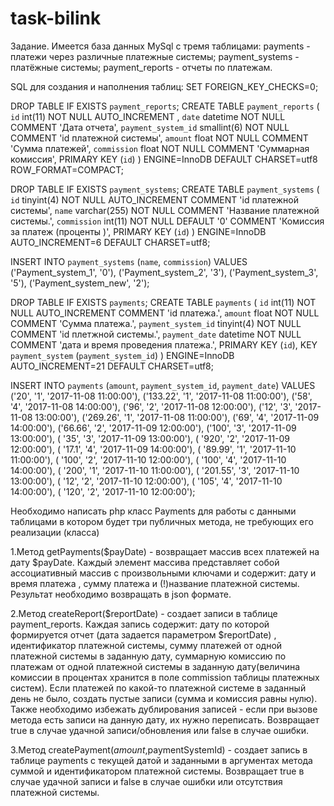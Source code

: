# task-bilink
Задание. 
Имеется база данных MySql с тремя таблицами: payments - платежи через различные платежные системы; payment_systems - платёжные системы; payment_reports - отчеты по платежам. 

SQL для создания и наполнения таблиц:
SET FOREIGN_KEY_CHECKS=0;

DROP TABLE IF EXISTS `payment_reports`;
CREATE TABLE `payment_reports` (
  `id` int(11) NOT NULL AUTO_INCREMENT ,
  `date` datetime NOT NULL COMMENT 'Дата отчета',
  `payment_system_id` smallint(6) NOT NULL COMMENT 'id платежной системы',
  `amount` float NOT NULL COMMENT 'Сумма платежей',
  `commission` float NOT NULL COMMENT 'Суммарная комиссия',
  PRIMARY KEY (`id`)
) ENGINE=InnoDB DEFAULT CHARSET=utf8 ROW_FORMAT=COMPACT;

DROP TABLE IF EXISTS `payment_systems`;
CREATE TABLE `payment_systems` (
  `id` tinyint(4) NOT NULL AUTO_INCREMENT COMMENT 'id платежной системы',
  `name` varchar(255) NOT NULL COMMENT 'Название платежной системы.',
  `commission` int(11) NOT NULL DEFAULT '0' COMMENT 'Комиссия за платеж (проценты )',
  PRIMARY KEY (`id`)
) ENGINE=InnoDB AUTO_INCREMENT=6 DEFAULT CHARSET=utf8;

INSERT INTO `payment_systems` (`name`, `commission`) VALUES
('Payment_system_1', '0'),
('Payment_system_2', '3'),
('Payment_system_3', '5'),
('Payment_system_new', '2');

DROP TABLE IF EXISTS `payments`;
CREATE TABLE `payments` (
  `id` int(11) NOT NULL AUTO_INCREMENT COMMENT 'id платежа.',
  `amount` float NOT NULL COMMENT 'Сумма платежа.',
  `payment_system_id` tinyint(4) NOT NULL COMMENT 'id плетжной системы.',
  `payment_date` datetime NOT NULL COMMENT 'дата и время проведения платежа.',
  PRIMARY KEY (`id`),
  KEY `payment_system` (`payment_system_id`)
) ENGINE=InnoDB AUTO_INCREMENT=21 DEFAULT CHARSET=utf8;

INSERT INTO `payments` (`amount`, `payment_system_id`, `payment_date`) VALUES
('20', '1', '2017-11-08 11:00:00'),
('133.22', '1', '2017-11-08 11:00:00'),
('58', '4', '2017-11-08 14:00:00'),
('96', '2', '2017-11-08 12:00:00'),
('12', '3', '2017-11-08 13:00:00'),
('269.26', '1', '2017-11-08 11:00:00'),
('69', '4', '2017-11-09 14:00:00'),
('66.66', '2', '2017-11-09 12:00:00'),
('100', '3', '2017-11-09 13:00:00'),
( '35', '3', '2017-11-09 13:00:00'),
( '920', '2', '2017-11-09 12:00:00'),
( '17.1', '4', '2017-11-09 14:00:00'),
( '89.99', '1', '2017-11-10 11:00:00'),
( '100', '2', '2017-11-10 12:00:00'),
( '100', '4', '2017-11-10 14:00:00'),
( '200', '1', '2017-11-10 11:00:00'),
( '201.55', '3', '2017-11-10 13:00:00'),
( '12', '2', '2017-11-10 12:00:00'),
( '105', '4', '2017-11-10 14:00:00'),
( '120', '2', '2017-11-10 12:00:00');

Необходимо написать php класс Payments для работы с данными таблицами  в котором будет  три публичных метода, не требующих его  реализации (класса)

1.Метод getPayments($payDate)  - возвращает массив  всех платежей на дату $payDate. Каждый элемент массива представляет собой ассоциативный массив с произвольными ключами и  содержит:  дату и время платежа , сумму платежа и (!)название платежной системы. Результат необходимо возвращать в json формате.

2.Метод createReport($reportDate) - создает записи в таблице payment_reports. Каждая запись содержит: дату по которой формируется отчет (дата задается параметром $reportDate)  , идентификатор платежной системы, сумму платежей от одной платежной системы в заданную дату, суммарную комиссию по платежам от одной платежной системы в заданную дату(величина комиссии  в процентах хранится в поле commission таблицы платежных систем). Если платежей по какой-то платежной системе в заданный день не было, создать пустые записи (сумма и комиссия  равны нулю). Также необходимо избежать дублирования записей - если при вызове метода есть записи на данную дату, их нужно переписать. Возвращает true в случае удачной записи/обновления или false в случае ошибки.

3.Метод createPayment($amount,$paymentSystemId) - создает запись в таблице payments с текущей датой и заданными в аргументах метода суммой и идентификатором платежной системы. Возвращает true в случае удачной записи и false в случае ошибки или отсутствия платежной системы. 
